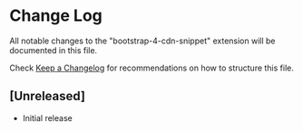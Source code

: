 # Change Log
All notable changes to the "bootstrap-4-cdn-snippet" extension will be documented in this file.

Check [Keep a Changelog](http://keepachangelog.com/) for recommendations on how to structure this file.

## [Unreleased]
- Initial release